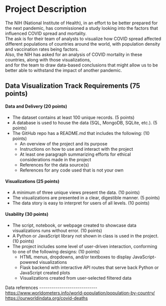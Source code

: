 # Project Description
The NIH (National Institute of Health), in an effort to be better prepared for the next pandemic, has commissioned a study looking into the factors that influenced COVID spread and mortality.                
The ask is for their team of analysts to visualize how COVID spread affected different populations of countries around the world, with population density and vaccination rates being factors.                           
Also, the NIH has asked for an analysis of COVID mortality in these countries, along with those visualizations,                  
and for the team to draw data-based conclusions that might allow us to be better able to withstand the impact of another pandemic.

## Data Visualization Track Requirements (75 points)

#### Data and Delivery (20 points)
* The dataset contains at least 100 unique records. (5 points)
* A database is used to house the data (SQL, MongoDB, SQLite, etc.). (5 points)
* The GitHub repo has a README.md that includes the following: (10 points)
  * An overview of the project and its purpose
  * Instructions on how to use and interact with the project
  * At least one paragraph summarizing efforts for ethical considerations made in the project
  * References for the data source(s)
  * References for any code used that is not your own

#### Visualizations (25 points)
* A minimum of three unique views present the data. (10 points)
* The visualizations are presented in a clear, digestible manner. (5 points)
* The data story is easy to interpret for users of all levels. (10 points)

#### Usability (30 points) 
* The script, notebook, or webpage created to showcase data visualizations runs without error. (10 points)
* A Python or JavaScript library not shown in class is used in the project. (10 points)
* The project includes some level of user-driven interaction, conforming to one of the following designs: (10 points)
  * HTML menus, dropdowns, and/or textboxes to display JavaScript-powered visualizations
  * Flask backend with interactive API routes that serve back Python or JavaScript created plots
  * Visualizations created from user-selected filtered data

Data references -----------------------------
https://www.worldometers.info/world-population/population-by-country/
https://ourworldindata.org/covid-deaths
